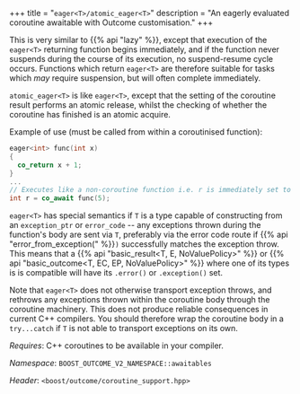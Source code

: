 +++
title = "`eager<T>/atomic_eager<T>`"
description = "An eagerly evaluated coroutine awaitable with Outcome customisation."
+++

This is very similar to {{% api "lazy<T>" %}}, except that execution of the `eager<T>`
returning function begins immediately, and if the function never suspends during the
course of its execution, no suspend-resume cycle occurs. Functions which return `eager<T>`
are therefore suitable for tasks which *may* require suspension, but will often complete
immediately.

`atomic_eager<T>` is like `eager<T>`, except that the setting of the coroutine result
performs an atomic release, whilst the checking of whether the coroutine has finished
is an atomic acquire.

Example of use (must be called from within a coroutinised function):

```c++
eager<int> func(int x)
{
  co_return x + 1;
}
...
// Executes like a non-coroutine function i.e. r is immediately set to 6.
int r = co_await func(5);
```

`eager<T>` has special semantics if `T` is a type capable of constructing from
an `exception_ptr` or `error_code` -- any exceptions thrown during the function's body
are sent via `T`, preferably via the error code route if {{% api "error_from_exception(" %}}`)`
successfully matches the exception throw. This means that a
{{% api "basic_result<T, E, NoValuePolicy>" %}} or {{% api "basic_outcome<T, EC, EP, NoValuePolicy>" %}} where one of its types is
is compatible will have its `.error()` or `.exception()` set.

Note that `eager<T>` does not otherwise transport exception throws, and rethrows
any exceptions thrown within the coroutine body through the coroutine machinery.
This does not produce reliable consequences in current C++ compilers. You should
therefore wrap the coroutine body in a `try...catch` if `T` is not able to transport
exceptions on its own.

*Requires*: C++ coroutines to be available in your compiler.

*Namespace*: `BOOST_OUTCOME_V2_NAMESPACE::awaitables`

*Header*: `<boost/outcome/coroutine_support.hpp>`
